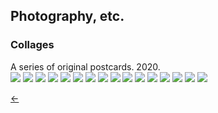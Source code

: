 ## Photography, etc.<br/>

### Collages<br/>

A series of original postcards. 2020.<br/>
<img src="./images/collage-1.jpg">
<img src="./images/collage-2.jpg">
<img src="./images/collage-3.jpg">
<img src="./images/collage-4.jpg">
<img src="./images/collage-5.jpg">
<img src="./images/collage-6.jpg">
<img src="./images/collage-7.jpg">
<img src="./images/collage-8.jpg">
<img src="./images/collage-9.jpg">
<img src="./images/collage-10.jpg">
<img src="./images/collage-11.jpg">
<img src="./images/collage-12.jpg">
<img src="./images/collage-13.jpg">
<img src="./images/collage-14.jpg">
<img src="./images/collage-15.jpg">
<img src="./images/collage-16.jpg"><br/>

[&#8592;](./art)
